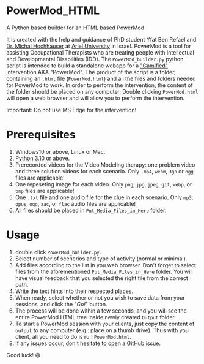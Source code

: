 # PowerMod_HTML

 A Python based builder for an HTML based PowerMod

 It is created with the help and guidance of PhD student Yfat Ben Refael and [Dr. Michal Hochhauser](https://www.ariel.ac.il/wp/itr/) at [Ariel University](https://www.ariel.ac.il/wp/en/) in Israel.
 PowerMod is a tool for assisting Occupational Therapists who are treating people with Intellectual and Developmental Disabilities (IDD).
 The `PowerMod_builder.py` python script is intended to build a standalone webapp for a ["Gamified"](https://doi.org/10.1080/10447318.2024.2381928) intervention AKA "PowerMod".
 The product of the script is a folder, containing an `.html` file (`PowerMod.html`) and all the files and folders needed for PowerMod to work.
 In order to perform the intervention, the content of the folder should be placed on any computer. Double clicking `PowerMod.html` will open a web browser and will allow you to perform the intervention.

 Important: Do not use MS Edge for the intervention!

# Prerequisites
 1. Windows10 or above, Linux or Mac.
 2. [Python 3.10](https://www.python.org/) or above.
 3. Prerecorded videos for the Video Modeling therapy: one problem video and three solution videos for each scenario. Only `.mp4`, `webm`, `3gp` or `ogg` files are applicable!
 4. One repeseting image for each video. Only `png`, `jpg`, `jpeg`, `gif`, `webp`, or `bmp` files are applicable!
 5. One `.txt` file and one audio file for the clue in each scenario. Only `mp3`, `opus`, `ogg`, `aac`, or `flac` audio files are applicable!
 6. All files should be placed in `Put_Media_Files_in_Here` folder.

# Usage
 1. double click `PowerMod_builder.py`.
 2. Select number of scenerios and type of activity (normal or minimal).
 3. Add files according to the list in you web browser. Don't forget to select files from the aforementioned `Put_Media_Files_in_Here` folder. You will have visual feedback that you selected the right file from the correct path.
 4. Write the text hints into their respected places.
 5. When ready, select whether or not you wish to save data from your sessions, and click the "*Go!*" button.
 6. The process will be done within a few seconds, and you will see the entire PowerMod HTML tree inside newly created `Output` folder.
 7. To start a PowerMod session with your clients, just copy the content of `output` to any computer (e.g.: place on a thumb drive). Thus with you client, all you need to do is run `PowerMod.html`.
 8. If any issues occur, don't hesitate to open a GitHub issue.
 
 Good luck! 😄️

